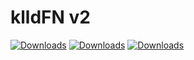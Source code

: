 # klldFN v2
[![Downloads](https://static.pepy.tech/badge/klldFN)](https://pepy.tech/project/klldFN)
[![Downloads](https://static.pepy.tech/badge/klldFN/month)](https://pepy.tech/project/klldFN)
[![Downloads](https://static.pepy.tech/badge/klldFN/week)](https://pepy.tech/project/klldFN)
